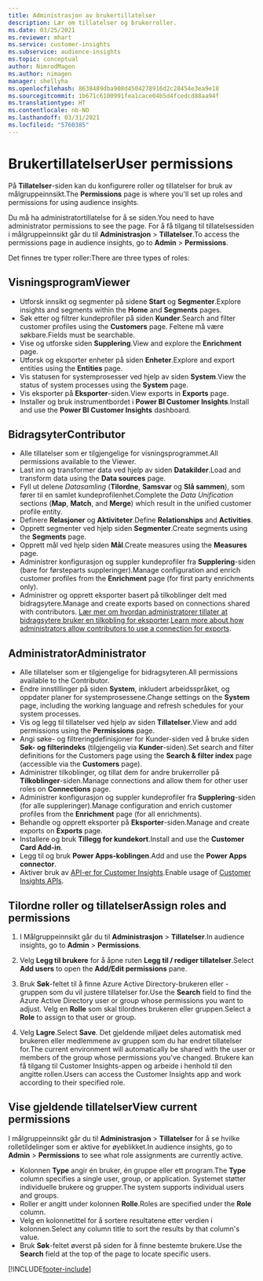 ```yaml
---
title: Administrasjon av brukertillatelser
description: Lær om tillatelser og brukerroller.
ms.date: 03/25/2021
ms.reviewer: mhart
ms.service: customer-insights
ms.subservice: audience-insights
ms.topic: conceptual
author: NimrodMagen
ms.author: nimagen
manager: shellyha
ms.openlocfilehash: 8638489dba908d4504278916d2c28454e3ea9e18
ms.sourcegitcommit: 1b671c6100991fea1cace04b5d4fcedcd88aa94f
ms.translationtype: HT
ms.contentlocale: nb-NO
ms.lasthandoff: 03/31/2021
ms.locfileid: "5760385"
---
```

# <a name="user-permissions"></a><span data-ttu-id="8be22-103">Brukertillatelser</span><span class="sxs-lookup"><span data-stu-id="8be22-103">User permissions</span></span>

<span data-ttu-id="8be22-104">På **Tillatelser**-siden kan du konfigurere roller og tillatelser for bruk av målgruppeinnsikt.</span><span class="sxs-lookup"><span data-stu-id="8be22-104">The **Permissions** page is where you'll set up roles and permissions for using audience insights.</span></span>

<span data-ttu-id="8be22-105">Du må ha administratortillatelse for å se siden.</span><span class="sxs-lookup"><span data-stu-id="8be22-105">You need to have administrator permissions to see the page.</span></span> <span data-ttu-id="8be22-106">For å få tilgang til tillatelsessiden i målgruppeinnsikt går du til **Administrasjon** > **Tillatelser**.</span><span class="sxs-lookup"><span data-stu-id="8be22-106">To access the permissions page in audience insights, go to **Admin** > **Permissions**.</span></span>

<span data-ttu-id="8be22-107">Det finnes tre typer roller:</span><span class="sxs-lookup"><span data-stu-id="8be22-107">There are three types of roles:</span></span>

## <a name="viewer"></a><span data-ttu-id="8be22-108">Visningsprogram</span><span class="sxs-lookup"><span data-stu-id="8be22-108">Viewer</span></span>

- <span data-ttu-id="8be22-109">Utforsk innsikt og segmenter på sidene **Start** og **Segmenter**.</span><span class="sxs-lookup"><span data-stu-id="8be22-109">Explore insights and segments within the **Home** and **Segments** pages.</span></span>
- <span data-ttu-id="8be22-110">Søk etter og filtrer kundeprofiler på siden **Kunder**.</span><span class="sxs-lookup"><span data-stu-id="8be22-110">Search and filter customer profiles using the **Customers** page.</span></span> <span data-ttu-id="8be22-111">Feltene må være søkbare.</span><span class="sxs-lookup"><span data-stu-id="8be22-111">Fields must be searchable.</span></span>
- <span data-ttu-id="8be22-112">Vise og utforske siden **Supplering**.</span><span class="sxs-lookup"><span data-stu-id="8be22-112">View and explore the **Enrichment** page.</span></span>
- <span data-ttu-id="8be22-113">Utforsk og eksporter enheter på siden **Enheter**.</span><span class="sxs-lookup"><span data-stu-id="8be22-113">Explore and export entities using the **Entities** page.</span></span>
- <span data-ttu-id="8be22-114">Vis statusen for systemprosesser ved hjelp av siden **System**.</span><span class="sxs-lookup"><span data-stu-id="8be22-114">View the status of system processes  using the **System** page.</span></span>
- <span data-ttu-id="8be22-115">Vis eksporter på **Eksporter**-siden.</span><span class="sxs-lookup"><span data-stu-id="8be22-115">View exports in **Exports** page.</span></span>
- <span data-ttu-id="8be22-116">Installer og bruk instrumentbordet i **Power BI Customer Insights**.</span><span class="sxs-lookup"><span data-stu-id="8be22-116">Install and use the **Power BI Customer Insights** dashboard.</span></span>

## <a name="contributor"></a><span data-ttu-id="8be22-117">Bidragsyter</span><span class="sxs-lookup"><span data-stu-id="8be22-117">Contributor</span></span>

- <span data-ttu-id="8be22-118">Alle tillatelser som er tilgjengelige for visningsprogrammet.</span><span class="sxs-lookup"><span data-stu-id="8be22-118">All permissions available to the Viewer.</span></span>
- <span data-ttu-id="8be22-119">Last inn og transformer data ved hjelp av siden **Datakilder**.</span><span class="sxs-lookup"><span data-stu-id="8be22-119">Load and transform data using the **Data sources** page.</span></span>
- <span data-ttu-id="8be22-120">Fyll ut delene *Datasamling* (**Tilordne**, **Samsvar** og **Slå sammen**), som fører til en samlet kundeprofilenhet.</span><span class="sxs-lookup"><span data-stu-id="8be22-120">Complete the *Data Unification* sections (**Map**, **Match**, and **Merge**) which result in the unified customer profile entity.</span></span>
- <span data-ttu-id="8be22-121">Definere **Relasjoner** og **Aktiviteter**.</span><span class="sxs-lookup"><span data-stu-id="8be22-121">Define **Relationships** and **Activities**.</span></span>
- <span data-ttu-id="8be22-122">Opprett segmenter ved hjelp siden **Segmenter**.</span><span class="sxs-lookup"><span data-stu-id="8be22-122">Create segments using the **Segments** page.</span></span>
- <span data-ttu-id="8be22-123">Opprett mål ved hjelp siden **Mål**.</span><span class="sxs-lookup"><span data-stu-id="8be22-123">Create measures using the **Measures** page.</span></span>
- <span data-ttu-id="8be22-124">Administrer konfigurasjon og suppler kundeprofiler fra **Supplering**-siden (bare for førsteparts suppleringer).</span><span class="sxs-lookup"><span data-stu-id="8be22-124">Manage configuration and enrich customer profiles from the **Enrichment** page (for first party enrichments only).</span></span>
- <span data-ttu-id="8be22-125">Administrer og opprett eksporter basert på tilkoblinger delt med bidragsytere.</span><span class="sxs-lookup"><span data-stu-id="8be22-125">Manage and create exports based on connections shared with contributors.</span></span> <span data-ttu-id="8be22-126">[Lær mer om hvordan administratorer tillater at bidragsytere bruker en tilkobling for eksporter](connections.md#allow-contributors-to-use-a-connection-for-exports).</span><span class="sxs-lookup"><span data-stu-id="8be22-126">[Learn more about how administrators allow contributors to use a connection for exports](connections.md#allow-contributors-to-use-a-connection-for-exports).</span></span>

## <a name="administrator"></a><span data-ttu-id="8be22-127">Administrator</span><span class="sxs-lookup"><span data-stu-id="8be22-127">Administrator</span></span>

- <span data-ttu-id="8be22-128">Alle tillatelser som er tilgjengelige for bidragsyteren.</span><span class="sxs-lookup"><span data-stu-id="8be22-128">All permissions available to the Contributor.</span></span>
- <span data-ttu-id="8be22-129">Endre innstillinger på siden **System**, inkludert arbeidsspråket, og oppdater planer for systemprosessene.</span><span class="sxs-lookup"><span data-stu-id="8be22-129">Change settings on the **System** page, including the working language and refresh schedules for your system processes.</span></span>
- <span data-ttu-id="8be22-130">Vis og legg til tillatelser ved hjelp av siden **Tillatelser**.</span><span class="sxs-lookup"><span data-stu-id="8be22-130">View and add permissions using the **Permissions** page.</span></span>
- <span data-ttu-id="8be22-131">Angi søke- og filtreringdefinisjoner for Kunder-siden ved å bruke siden **Søk- og filterindeks** (tilgjengelig via **Kunder**-siden).</span><span class="sxs-lookup"><span data-stu-id="8be22-131">Set search and filter definitions for the Customers page using the **Search & filter index** page (accessible via the **Customers** page).</span></span>
- <span data-ttu-id="8be22-132">Administrer tilkoblinger, og tillat dem for andre brukerroller på **Tilkoblinger**-siden.</span><span class="sxs-lookup"><span data-stu-id="8be22-132">Manage connections and allow them for other user roles on **Connections** page.</span></span>
- <span data-ttu-id="8be22-133">Administrer konfigurasjon og suppler kundeprofiler fra **Supplering**-siden (for alle suppleringer).</span><span class="sxs-lookup"><span data-stu-id="8be22-133">Manage configuration and enrich customer profiles from the **Enrichment** page (for all enrichments).</span></span>
- <span data-ttu-id="8be22-134">Behandle og opprett eksporter på **Eksporter**-siden.</span><span class="sxs-lookup"><span data-stu-id="8be22-134">Manage and create exports on **Exports** page.</span></span>
- <span data-ttu-id="8be22-135">Installere og bruk **Tillegg for kundekort**.</span><span class="sxs-lookup"><span data-stu-id="8be22-135">Install and use the **Customer Card Add-in**.</span></span>
- <span data-ttu-id="8be22-136">Legg til og bruk **Power Apps-koblingen**.</span><span class="sxs-lookup"><span data-stu-id="8be22-136">Add and use the **Power Apps connector**.</span></span>
- <span data-ttu-id="8be22-137">Aktiver bruk av [API-er for Customer Insights](apis.md).</span><span class="sxs-lookup"><span data-stu-id="8be22-137">Enable usage of [Customer Insights APIs](apis.md).</span></span>

## <a name="assign-roles-and-permissions"></a><span data-ttu-id="8be22-138">Tilordne roller og tillatelser</span><span class="sxs-lookup"><span data-stu-id="8be22-138">Assign roles and permissions</span></span>

1. <span data-ttu-id="8be22-139">I Målgruppeinnsikt går du til **Administrasjon** > **Tillatelser**.</span><span class="sxs-lookup"><span data-stu-id="8be22-139">In audience insights, go to **Admin** > **Permissions**.</span></span>

1. <span data-ttu-id="8be22-140">Velg **Legg til brukere** for å åpne ruten **Legg til / rediger tillatelser**.</span><span class="sxs-lookup"><span data-stu-id="8be22-140">Select **Add users** to open the **Add/Edit permissions** pane.</span></span>

1. <span data-ttu-id="8be22-141">Bruk **Søk**-feltet til å finne Azure Active Directory-brukeren eller -gruppen som du vil justere tillatelser for.</span><span class="sxs-lookup"><span data-stu-id="8be22-141">Use the **Search** field to find the Azure Active Directory user or group whose permissions you want to adjust.</span></span> <span data-ttu-id="8be22-142">Velg en **Rolle** som skal tilordnes brukeren eller gruppen.</span><span class="sxs-lookup"><span data-stu-id="8be22-142">Select a **Role** to assign to that user or group.</span></span>

1. <span data-ttu-id="8be22-143">Velg **Lagre**.</span><span class="sxs-lookup"><span data-stu-id="8be22-143">Select **Save**.</span></span> <span data-ttu-id="8be22-144">Det gjeldende miljøet deles automatisk med brukeren eller medlemmene av gruppen som du har endret tillatelser for.</span><span class="sxs-lookup"><span data-stu-id="8be22-144">The current environment will automatically be shared with the user or members of the group whose permissions you've changed.</span></span> <span data-ttu-id="8be22-145">Brukere kan få tilgang til Customer Insights-appen og arbeide i henhold til den angitte rollen.</span><span class="sxs-lookup"><span data-stu-id="8be22-145">Users can access the Customer Insights app and work according to their specified role.</span></span>

## <a name="view-current-permissions"></a><span data-ttu-id="8be22-146">Vise gjeldende tillatelser</span><span class="sxs-lookup"><span data-stu-id="8be22-146">View current permissions</span></span>

<span data-ttu-id="8be22-147">I målgruppeinnsikt går du til **Administrasjon** > **Tillatelser** for å se hvilke rolletildelinger som er aktive for øyeblikket.</span><span class="sxs-lookup"><span data-stu-id="8be22-147">In audience insights, go to **Admin** > **Permissions** to see what role assignments are currently active.</span></span>

- <span data-ttu-id="8be22-148">Kolonnen **Type** angir én bruker, én gruppe eller ett program.</span><span class="sxs-lookup"><span data-stu-id="8be22-148">The **Type** column specifies a single user, group, or application.</span></span> <span data-ttu-id="8be22-149">Systemet støtter individuelle brukere og grupper.</span><span class="sxs-lookup"><span data-stu-id="8be22-149">The system supports individual users and groups.</span></span>
- <span data-ttu-id="8be22-150">Roller er angitt under kolonnen **Rolle**.</span><span class="sxs-lookup"><span data-stu-id="8be22-150">Roles are specified under the **Role** column.</span></span>
- <span data-ttu-id="8be22-151">Velg en kolonnetittel for å sortere resultatene etter verdien i kolonnen.</span><span class="sxs-lookup"><span data-stu-id="8be22-151">Select any column title to sort the results by that column's value.</span></span>
- <span data-ttu-id="8be22-152">Bruk **Søk**-feltet øverst på siden for å finne bestemte brukere.</span><span class="sxs-lookup"><span data-stu-id="8be22-152">Use the **Search** field at the top of the page to locate specific users.</span></span>


[!INCLUDE[footer-include](../includes/footer-banner.md)]
